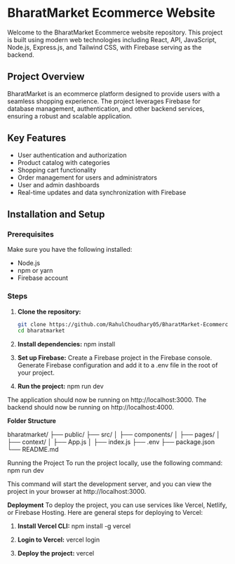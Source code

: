 # BharatMarket Ecommerce Website

Welcome to the BharatMarket Ecommerce website repository. This project is built using modern web technologies including React, API, JavaScript, Node.js, Express.js, and Tailwind CSS, with Firebase serving as the backend.

## Project Overview

BharatMarket is an ecommerce platform designed to provide users with a seamless shopping experience. The project leverages Firebase for database management, authentication, and other backend services, ensuring a robust and scalable application.

## Key Features

- User authentication and authorization
- Product catalog with categories
- Shopping cart functionality
- Order management for users and administrators
- User and admin dashboards
- Real-time updates and data synchronization with Firebase

## Installation and Setup

### Prerequisites

Make sure you have the following installed:
- Node.js
- npm or yarn
- Firebase account

### Steps

1. **Clone the repository:**
   ```bash
   git clone https://github.com/RahulChoudhary05/BharatMarket-EcommerceWebsite
   cd bharatmarket

2. **Install dependencies:**
   npm install

3. **Set up Firebase:**
   Create a Firebase project in the Firebase console.
   Generate Firebase configuration and add it to a .env file in the root of your project.

4. **Run the project:**
   npm run dev

The application should now be running on http://localhost:3000.
The backend should now be running on http://localhost:4000.

**Folder Structure**

bharatmarket/
├── public/
├── src/
│   ├── components/
│   ├── pages/
│   ├── context/
│   ├── App.js
│   ├── index.js
├── .env
├── package.json
└── README.md

Running the Project
To run the project locally, use the following command:
npm run dev

This command will start the development server, and you can view the project in your browser at http://localhost:3000.

**Deployment**
To deploy the project, you can use services like Vercel, Netlify, or Firebase Hosting. Here are general steps for deploying to Vercel:

1. **Install Vercel CLI:**
   npm install -g vercel

2. **Login to Vercel:**
   vercel login

3. **Deploy the project:**
   vercel
